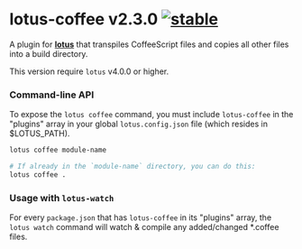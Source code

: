 
# lotus-coffee v2.3.0 [![stable](http://badges.github.io/stability-badges/dist/stable.svg)](http://github.com/badges/stability-badges)

A plugin for [**lotus**](https://github.com/aleclarson/lotus) that transpiles CoffeeScript files and copies all other files into a build directory.

This version require `lotus` v4.0.0 or higher.

### Command-line API

To expose the `lotus coffee` command, you must include `lotus-coffee` in the "plugins" array in your global `lotus.config.json` file (which resides in $LOTUS_PATH).

```sh
lotus coffee module-name

# If already in the `module-name` directory, you can do this:
lotus coffee .
```

### Usage with `lotus-watch`

For every `package.json` that has `lotus-coffee` in its "plugins" array, the `lotus watch` command will watch & compile any added/changed *.coffee files.

